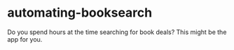 # automating-booksearch
Do you spend hours at the time searching for book deals? This might be the app for you.
